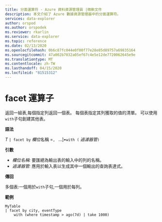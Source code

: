 ```yaml
---
title: 分面運算符 - Azure 資料資源管理員 |微軟文件
description: 本文介紹了 Azure 數據資源管理器中的分面運算符。
services: data-explorer
author: orspod
ms.author: orspodek
ms.reviewer: rkarlin
ms.service: data-explorer
ms.topic: reference
ms.date: 02/13/2020
ms.openlocfilehash: 0b6c87fc044e0f00f77e28e85d89757a69835164
ms.sourcegitcommit: 47a002b7032a05ef67c4e5e12de7720062645e9e
ms.translationtype: MT
ms.contentlocale: zh-TW
ms.lasthandoff: 04/15/2020
ms.locfileid: "81515312"
---
```

# <a name="facet-operator"></a>facet 運算子

返回一組表,每個指定列返回一個表。
每個表指定其列獲取的值的清單。
可以使用`with`子句創建其他表。

**語法**

*T* `| facet by` *欄位*名稱 =`, ` ...]•`with (` *過濾器管*`)`

**引數**

* *欄位名稱:* 要匯總為輸出表的輸入中的列的名稱。
* *過濾器管:* 應用於輸入表以生成其中一個輸出的查詢表達式。

**傳回**

多個表:一個用於`with`子句,一個用於每列。

**範例**

```kusto
MyTable 
| facet by city, eventType 
    with (where timestamp > ago(7d) | take 1000)
```